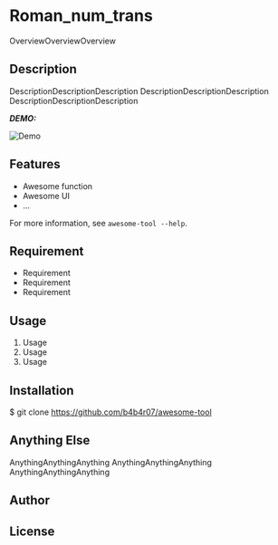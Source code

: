 # Roman_num_trans

OverviewOverviewOverview

## Description

DescriptionDescriptionDescription
DescriptionDescriptionDescription
DescriptionDescriptionDescription

***DEMO:***

![Demo]()

## Features

- Awesome function
- Awesome UI
- ...

For more information, see `awesome-tool --help`.

## Requirement

- Requirement
- Requirement
- Requirement

## Usage

1. Usage
2. Usage
3. Usage

## Installation

$ git clone https://github.com/b4b4r07/awesome-tool

## Anything Else

AnythingAnythingAnything
AnythingAnythingAnything
AnythingAnythingAnything

## Author

## License

